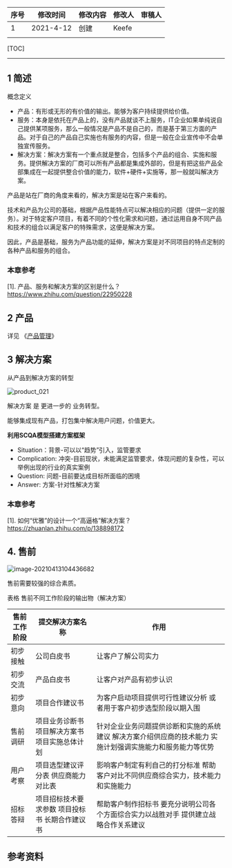 | 序号 | 修改时间  | 修改内容 | 修改人 | 审稿人 |
| ---- | --------- | -------- | ------ | ------ |
| 1    | 2021-4-12 | 创建     | Keefe  |        |
|      |           |          |        |        |







[TOC]



---

## 1 简述

概念定义

* 产品：有形或无形的有价值的输出。能够为客户持续提供给价值。
* 服务：本身是依托在产品上的，没有产品就谈不上服务，IT企业如果单纯说自己提供某项服务，那么一般情况是产品不是自己的，而是基于第三方面的产品。对于自己的产品自己实施也有服务的内容，但是一般在企业宣传中不会单独宣传服务。
* 解决方案：解决方案有一个重点就是整合，包括多个产品的组合、实施和服务。提供解决方案的厂商可以所有产品都是集成外部的，但是有把这些产品全部集成在一起提供整合价值的能力，软件+硬件+实施等，那一般就叫解决方案。

产品是站在厂商的角度来看的，解决方案是站在客户来看的。

技术和产品为公司的基础，根据产品性能特点可以解决相应的问题（提供一定的服务）。对于特定客户项目，有着不同的个性化需求和问题，通过运用自身不同产品和技术的组合以满足客户的特殊需求，这便是解决方案。

因此，产品是基础，服务为产品功能的延伸，解决方案是对不同项目的特点定制的各种产品和服务的组合。





### 本章参考

[1]. 产品、服务和解决方案的区别是什么？ https://www.zhihu.com/question/22950228 



## 2 产品

详见 《[产品管理](产品管理)》



## 3 解决方案

从产品到解决方案的转型

![product_021](../media/software_enginer/product_021.png)



解决方案 是 更进一步的 业务转型。

能够集成现有产品，打包集中解决用户问题，价值更大。



**利用SCQA模型搭建方案框架**

* Situation：背景-可以以“趋势”引入，监管要求
* Complication:  冲突-目前现状，未能满足监管要求，体现问题的复杂性，可以举例出现的行业的真实案例
* Question: 问题-目前要达成目标所面临的困境
* Answer:  方案-针对性解决方案



### 本章参考

[1]. 如何“优雅”的设计一个“高逼格”解决方案？ https://zhuanlan.zhihu.com/p/138898172





## 4. 售前

![image-20210413104436682](../media/software_enginer/product_025.png)

售前需要较强的综合素质。



表格 售前不同工作阶段的输出物（解决方案）

| 售前工作阶段 | 提交解决方案名称                                   | 作用                                                         |
| ------------ | -------------------------------------------------- | ------------------------------------------------------------ |
| 初步接触     | 公司白皮书                                         | 让客户了解公司实力                                           |
| 初步交流     | 产品白皮书                                         | 让客户对产品有初步认识                                       |
| 初步意向     | 项目合作建议书                                     | 为客户启动项目提供可行性建议分析   或者用于客户初步选型阶段以期入围 |
| 售前调研     | 项目业务诊断书   项目解决方案书   项目实施总体计划 | 针对企业业务问题提供诊断和实施的系统建议   解决方案介绍供应商的技术能力   实施计划强调实施能力和服务能力等优势 |
| 用户考察     | 项目选型建议评分表  供应商能力对比表               | 影响客户制定有利自己的打分标准   帮助客户对比不同供应商综合实力，技术能力和实施能力 |
| 招标答辩     | 项目招标技术要求参数  项目投标书    长期合作建议书 | 帮助客户制作招标书  要充分说明公司各个方面综合实力以战胜对手  提供建立战略合作关系建议 |





## 参考资料

